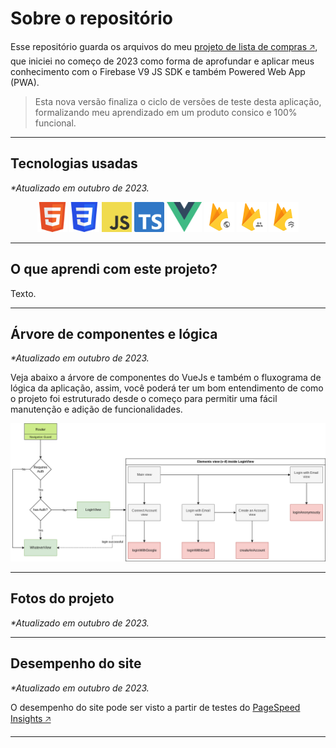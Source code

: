 # Sobre o repositório

Esse repositório guarda os arquivos do meu [projeto de lista de compras 🡥](https://lista-de-compras.andremourasantos.com.br), que iniciei no começo de 2023 como forma de aprofundar e aplicar meus conhecimento com o Firebase V9 JS SDK e também Powered Web App (PWA).

> Esta nova versão finaliza o ciclo de versões de teste desta aplicação, formalizando meu aprendizado em um produto consico e 100% funcional.

---

## Tecnologias usadas

_*Atualizado em outubro de 2023._

<div align="center">
  <img height="48" title="HTML5" src="data/html5.png">
  <img height="48" title="CSS3" src="data/css3.png">
  <img height="48" title="JavaScript" src="data/js.png">
  <img height="48" title="TypeScript" src="data/ts.png">
  <img height="48" title="VueJS 3" src="data/vuejs.png">
  <img height="48" title="Firebase Hosting" src="data/firebase-hosting.png">
  <img height="48" title="Firebase Auth" src="data/firebase-auth.png">
  <img height="48" title="Firebase Firestore" src="data/firebase-firestore.png">
</div>

---

## O que aprendi com este projeto?

Texto.

---

## Árvore de componentes e lógica

_*Atualizado em outubro de 2023._

Veja abaixo a árvore de componentes do VueJs e também o fluxograma de lógica da aplicação, assim, você poderá ter um bom entendimento de como o projeto foi estruturado desde o começo para permitir uma fácil manutenção e adição de funcionalidades.

<img title="Fluxograma de lógica de autenticação da aplicação" src="data/rotuer-fluxogram.png">

---

## Fotos do projeto

_*Atualizado em outubro de 2023._

---

## Desempenho do site

_*Atualizado em outubro de 2023._

O desempenho do site pode ser visto a partir de testes do [PageSpeed Insights 🡥](https://pagespeed.web.dev/analysis?url=https%3A%2F%2Flista-de-compras.andremourasantos.com.br%2F)

---